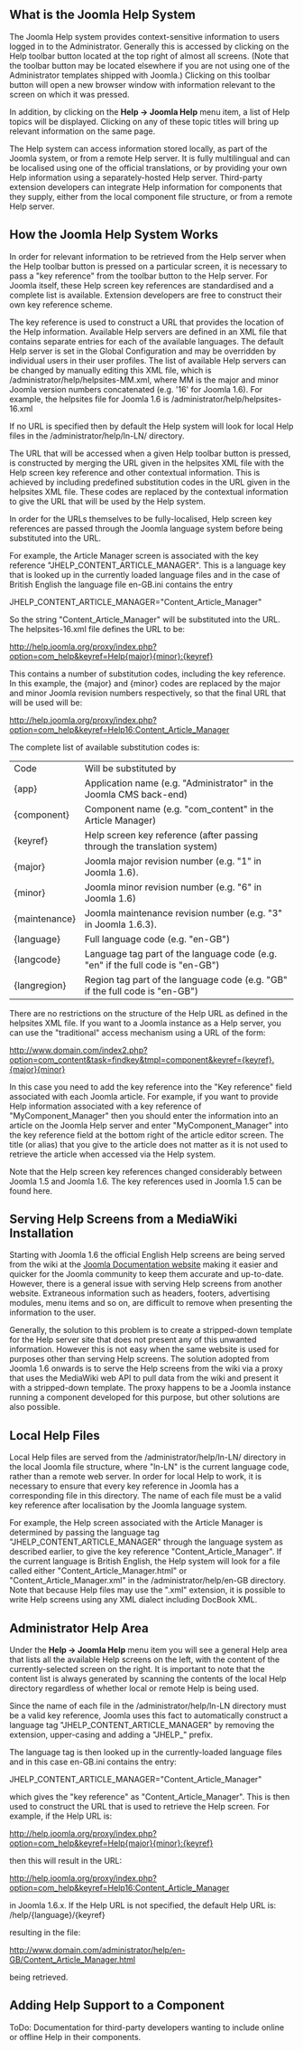 <!-- Filename: Joomla_help_system / Display title: Joomla help system -->

## What is the Joomla Help System

The Joomla Help system provides context-sensitive information to users
logged in to the Administrator. Generally this is accessed by clicking
on the Help toolbar button located at the top right of almost all
screens. (Note that the toolbar button may be located elsewhere if you
are not using one of the Administrator templates shipped with Joomla.)
Clicking on this toolbar button will open a new browser window with
information relevant to the screen on which it was pressed.

In addition, by clicking on the **Help **→** Joomla Help** menu item, a
list of Help topics will be displayed. Clicking on any of these topic
titles will bring up relevant information on the same page.

The Help system can access information stored locally, as part of the
Joomla system, or from a remote Help server. It is fully multilingual
and can be localised using one of the official translations, or by
providing your own Help information using a separately-hosted Help
server. Third-party extension developers can integrate Help information
for components that they supply, either from the local component file
structure, or from a remote Help server.

## How the Joomla Help System Works

In order for relevant information to be retrieved from the Help server
when the Help toolbar button is pressed on a particular screen, it is
necessary to pass a "key reference" from the toolbar button to the Help
server. For Joomla itself, these Help screen key references are
standardised and a complete list is
available.
Extension developers are free to construct their own key reference
scheme.

The key reference is used to construct a URL that provides the location
of the Help information. Available Help servers are defined in an XML
file that contains separate entries for each of the available languages.
The default Help server is set in the Global Configuration and may be
overridden by individual users in their user profiles. The list of
available Help servers can be changed by manually editing this XML file,
which is /administrator/help/helpsites-MM.xml, where MM is the major and
minor Joomla version numbers concatenated (e.g. '16' for Joomla 1.6).
For example, the helpsites file for Joomla 1.6 is
/administrator/help/helpsites-16.xml

If no URL is specified then by default the Help system will look for
local Help files in the /administrator/help/ln-LN/ directory.

The URL that will be accessed when a given Help toolbar button is
pressed, is constructed by merging the URL given in the helpsites XML
file with the Help screen key reference and other contextual
information. This is achieved by including predefined substitution codes
in the URL given in the helpsites XML file. These codes are replaced by
the contextual information to give the URL that will be used by the Help
system.

In order for the URLs themselves to be fully-localised, Help screen key
references are passed through the Joomla language system before being
substituted into the URL.

For example, the Article Manager screen is associated with the key
reference "JHELP_CONTENT_ARTICLE_MANAGER". This is a language key that
is looked up in the currently loaded language files and in the case of
British English the language file en-GB.ini contains the entry

JHELP_CONTENT_ARTICLE_MANAGER="Content_Article_Manager"

So the string "Content_Article_Manager" will be substituted into the
URL. The helpsites-16.xml file defines the URL to be:

http://help.joomla.org/proxy/index.php?option=com_help&keyref=Help{major}{minor}:{keyref}

This contains a number of substitution codes, including the key
reference. In this example, the {major} and {minor} codes are replaced
by the major and minor Joomla revision numbers respectively, so that the
final URL that will be used will be:

http://help.joomla.org/proxy/index.php?option=com_help&keyref=Help16:Content_Article_Manager

The complete list of available substitution codes is:

|               |                                                                                |
|---------------|--------------------------------------------------------------------------------|
| Code          | Will be substituted by                                                         |
| {app}         | Application name (e.g. "Administrator" in the Joomla CMS back-end)             |
| {component}   | Component name (e.g. "com_content" in the Article Manager)                     |
| {keyref}      | Help screen key reference (after passing through the translation system)       |
| {major}       | Joomla major revision number (e.g. "1" in Joomla 1.6).                         |
| {minor}       | Joomla minor revision number (e.g. "6" in Joomla 1.6)                          |
| {maintenance} | Joomla maintenance revision number (e.g. "3" in Joomla 1.6.3).                 |
| {language}    | Full language code (e.g. "en-GB")                                              |
| {langcode}    | Language tag part of the language code (e.g. "en" if the full code is "en-GB") |
| {langregion}  | Region tag part of the language code (e.g. "GB" if the full code is "en-GB")   |

There are no restrictions on the structure of the Help URL as defined in
the helpsites XML file. If you want to a Joomla instance as a Help
server, you can use the "traditional" access mechanism using a URL of
the form:

http://www.domain.com/index2.php?option=com_content&task=findkey&tmpl=component&keyref={keyref}.{major}{minor}

In this case you need to add the key reference into the "Key reference"
field associated with each Joomla article. For example, if you want to
provide Help information associated with a key reference of
"MyComponent_Manager" then you should enter the information into an
article on the Joomla Help server and enter "MyComponent_Manager" into
the key reference field at the bottom right of the article editor
screen. The title (or alias) that you give to the article does not
matter as it is not used to retrieve the article when accessed via the
Help system.

Note that the Help screen key references changed considerably between
Joomla 1.5 and Joomla 1.6. The key references used in Joomla 1.5 can be
found
here.

## Serving Help Screens from a MediaWiki Installation

Starting with Joomla 1.6 the official English Help screens are being
served from the wiki at the
<a href="https://docs.joomla.org/Main_Page" class="external text"
target="_blank" rel="noreferrer noopener">Joomla Documentation
website</a> making it easier and quicker for the Joomla community to
keep them accurate and up-to-date. However, there is a general issue
with serving Help screens from another website. Extraneous information
such as headers, footers, advertising modules, menu items and so on, are
difficult to remove when presenting the information to the user.

Generally, the solution to this problem is to create a stripped-down
template for the Help server site that does not present any of this
unwanted information. However this is not easy when the same website is
used for purposes other than serving Help screens. The solution adopted
from Joomla 1.6 onwards is to serve the Help screens from the wiki via a
proxy that uses the MediaWiki web API to pull data from the wiki and
present it with a stripped-down template. The proxy happens to be a
Joomla instance running a component developed for this purpose, but
other solutions are also possible.

## Local Help Files

Local Help files are served from the /administrator/help/ln-LN/
directory in the local Joomla file structure, where "ln-LN" is the
current language code, rather than a remote web server. In order for
local Help to work, it is necessary to ensure that every key reference
in Joomla has a corresponding file in this directory. The name of each
file must be a valid key reference after localisation by the Joomla
language system.

For example, the Help screen associated with the Article Manager is
determined by passing the language tag "JHELP_CONTENT_ARTICLE_MANAGER"
through the language system as described earlier, to give the key
reference "Content_Article_Manager". If the current language is British
English, the Help system will look for a file called either
"Content_Article_Manager.html" or "Content_Article_Manager.xml" in the
/administrator/help/en-GB directory. Note that because Help files may
use the ".xml" extension, it is possible to write Help screens using any
XML dialect including DocBook XML.

## Administrator Help Area

Under the **Help **→** Joomla Help** menu item you will see a general
Help area that lists all the available Help screens on the left, with
the content of the currently-selected screen on the right. It is
important to note that the content list is always generated by scanning
the contents of the local Help directory regardless of whether local or
remote Help is being used.

Since the name of each file in the /administrator/help/ln-LN directory
must be a valid key reference, Joomla uses this fact to automatically
construct a language tag "JHELP_CONTENT_ARTICLE_MANAGER" by removing the
extension, upper-casing and adding a "JHELP\_" prefix.

The language tag is then looked up in the currently-loaded language
files and in this case en-GB.ini contains the entry:

JHELP_CONTENT_ARTICLE_MANAGER="Content_Article_Manager"

which gives the "key reference" as "Content_Article_Manager". This is
then used to construct the URL that is used to retrieve the Help screen.
For example, if the Help URL is:

http://help.joomla.org/proxy/index.php?option=com_help&keyref=Help{major}{minor}:{keyref}

then this will result in the URL:

http://help.joomla.org/proxy/index.php?option=com_help&keyref=Help16:Content_Article_Manager

in Joomla 1.6.x. If the Help URL is not specified, the default Help URL
is: /help/{language}/{keyref}

resulting in the file:

http://www.domain.com/administrator/help/en-GB/Content_Article_Manager.html

being retrieved.

## Adding Help Support to a Component

ToDo:
Documentation for third-party developers wanting to include online or offline Help in their components.
